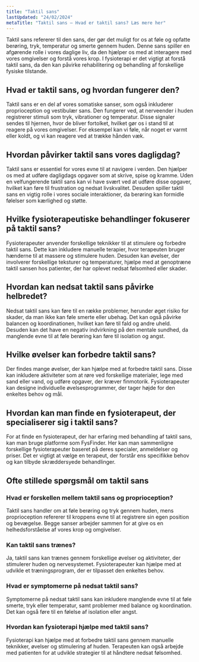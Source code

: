 ```yaml
---
title: "Taktil sans"
lastUpdated: "24/02/2024"
metaTitle: "Taktil sans – Hvad er taktil sans? Læs mere her"
---
```


Taktil sans refererer til den sans, der gør det muligt for os at føle og opfatte berøring, tryk, temperatur og smerte gennem huden. Denne sans spiller en afgørende rolle i vores daglige liv, da den hjælper os med at interagere med vores omgivelser og forstå vores krop. I fysioterapi er det vigtigt at forstå taktil sans, da den kan påvirke rehabilitering og behandling af forskellige fysiske tilstande.

## Hvad er taktil sans, og hvordan fungerer den?

Taktil sans er en del af vores somatiske sanser, som også inkluderer proprioception og vestibulær sans. Den fungerer ved, at nerveender i huden registrerer stimuli som tryk, vibrationer og temperatur. Disse signaler sendes til hjernen, hvor de bliver fortolket, hvilket gør os i stand til at reagere på vores omgivelser. For eksempel kan vi føle, når noget er varmt eller koldt, og vi kan reagere ved at trække hånden væk.

## Hvordan påvirker taktil sans vores dagligdag?

Taktil sans er essentiel for vores evne til at navigere i verden. Den hjælper os med at udføre dagligdags opgaver som at skrive, spise og kramme. Uden en velfungerende taktil sans kan vi have svært ved at udføre disse opgaver, hvilket kan føre til frustration og nedsat livskvalitet. Desuden spiller taktil sans en vigtig rolle i vores sociale interaktioner, da berøring kan formidle følelser som kærlighed og støtte.

## Hvilke fysioterapeutiske behandlinger fokuserer på taktil sans?

Fysioterapeuter anvender forskellige teknikker til at stimulere og forbedre taktil sans. Dette kan inkludere manuelle terapier, hvor terapeuten bruger hænderne til at massere og stimulere huden. Desuden kan øvelser, der involverer forskellige teksturer og temperaturer, hjælpe med at genoptræne taktil sansen hos patienter, der har oplevet nedsat følsomhed eller skader.

## Hvordan kan nedsat taktil sans påvirke helbredet?

Nedsat taktil sans kan føre til en række problemer, herunder øget risiko for skader, da man ikke kan føle smerte eller ubehag. Det kan også påvirke balancen og koordinationen, hvilket kan føre til fald og andre uheld. Desuden kan det have en negativ indvirkning på den mentale sundhed, da manglende evne til at føle berøring kan føre til isolation og angst.

## Hvilke øvelser kan forbedre taktil sans?

Der findes mange øvelser, der kan hjælpe med at forbedre taktil sans. Disse kan inkludere aktiviteter som at røre ved forskellige materialer, lege med sand eller vand, og udføre opgaver, der kræver finmotorik. Fysioterapeuter kan designe individuelle øvelsesprogrammer, der tager højde for den enkeltes behov og mål.

## Hvordan kan man finde en fysioterapeut, der specialiserer sig i taktil sans?

For at finde en fysioterapeut, der har erfaring med behandling af taktil sans, kan man bruge platforme som FysFinder. Her kan man sammenligne forskellige fysioterapeuter baseret på deres specialer, anmeldelser og priser. Det er vigtigt at vælge en terapeut, der forstår ens specifikke behov og kan tilbyde skræddersyede behandlinger.

## Ofte stillede spørgsmål om taktil sans

### Hvad er forskellen mellem taktil sans og proprioception?

Taktil sans handler om at føle berøring og tryk gennem huden, mens proprioception refererer til kroppens evne til at registrere sin egen position og bevægelse. Begge sanser arbejder sammen for at give os en helhedsforståelse af vores krop og omgivelser.

### Kan taktil sans trænes?

Ja, taktil sans kan trænes gennem forskellige øvelser og aktiviteter, der stimulerer huden og nervesystemet. Fysioterapeuter kan hjælpe med at udvikle et træningsprogram, der er tilpasset den enkeltes behov.

### Hvad er symptomerne på nedsat taktil sans?

Symptomerne på nedsat taktil sans kan inkludere manglende evne til at føle smerte, tryk eller temperatur, samt problemer med balance og koordination. Det kan også føre til en følelse af isolation eller angst.

### Hvordan kan fysioterapi hjælpe med taktil sans?

Fysioterapi kan hjælpe med at forbedre taktil sans gennem manuelle teknikker, øvelser og stimulering af huden. Terapeuten kan også arbejde med patienten for at udvikle strategier til at håndtere nedsat følsomhed.